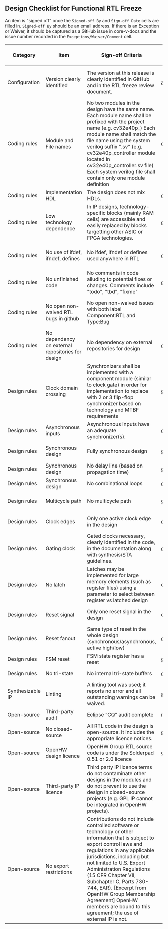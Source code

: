 ## Design Checklist for Functional RTL Freeze
An item is "signed off" once the `Signed-off By` and `Sign-off Date` cells are filled in. `Signed-off By` should be an email address.  If there is an Exception or Waiver, it should be captured as a GitHub issue in core-v-docs and the issue number recorded in the `Exceptions/Waiver/Comment` cell.


| Category         | Item                                              | Sign-off Criteria                                                                                                                                                                                                                                                                                                                                                                                                                   | Signed-off By                 | Sign-off Date  | Exceptions/Waivers/Comments                                                                                                                                                                                                      |
| ---------------- | ------------------------------------------------- | ----------------------------------------------------------------------------------------------------------------------------------------------------------------------------------------------------------------------------------------------------------------------------------------------------------------------------------------------------------------------------------------------------------------------------------- | --------------------- | ---------- | -------------------------------------------------------------------------------------------------------------------------------------------------------------------------------------------------------------------------------------------- |
| Configuration    | Version clearly identified                        | The version at this release is clearly identified in GitHub and in the RTL freeze review document.                                                                                                                                                                                                                                                                                                                                  | arjan.bink@silabs.com  | 2020-12-02 | The CV32E40P RTL Freeze version is at https://github.com/openhwgroup/cv32e40p with git hash 295b5fb309ca0df7a67065c8dcfe290cd7b2832d and tag cv32e40p_v1.0.0                                                                                |
| Coding rules     | Module and File names                             | No two modules in the design have the same name. Each module name shall be prefixed with the project name (e.g. cv32e40p_<module>) Each module name shall match the file name using the system verilog suffix ".sv" (e.g. cv32e40p_controller module located in cv32e40p_controller.sv file) Each system verilog file shall contain only one module definition                                                                      | davide@openhwgroup.org | 2020-12-02 | Except for the cv32e40p_register_file who is defined both in the cv3240p_register_file_ff.sv and cv32e40p_register_file_latch.sv file. Only one can be compiled. By default the ff version is selected as reported in the manifest file.    |
| Coding rules     | Implementation HDL                                | The design does not mix HDLs.                                                                                                                                                                                                                                                                                                                                                                                                       | davide@openhwgroup.org | 2020-12-02 |                                                                                                                                                                                                                                             |
| Coding rules     | Low technology dependence                         | In IP designs, technology-specific blocks (mainly RAM cells) are accessible and easily replaced by blocks targetting other ASIC or FPGA technologies.                                                                                                                                                                                                                                                                               | davide@openhwgroup.org | 2020-12-02 | The cv32e40p_sim_clock_gate.sv does not contain a tech-specific block. The user needs to replace it with a tech-specific clock gating cell                                                                                                  |
| Coding rules     | No use of ifdef, ifndef, defines                  | No ifdef, ifndef or defines used anywhere in RTL                                                                                                                                                                                                                                                                                                                                                                                    | davide@openhwgroup.org | 2020-12-02 | Except for assertions, which shall be within a define using the project name (e.g. <PROJECT_NAME>_ASSERT_ON),  and except for files that are not listed in the manifest file.                                                               |
| Coding rules     | No unfinished code                                | No comments in code alluding to potential fixes or changes. Comments include "todo", "tbd", "fixme"                                                                                                                                                                                                                                                                                                                                 | davide@openhwgroup.org | 2020-12-02 |                                                                                                                                                                                                                                             |
| Coding rules     | No open non-waived RTL bugs in github             | No open non-waived issues with both label Component:RTL and Type:Bug                                                                                                                                                                                                                                                                                                                                                                |                        |            | Waiving can be done by applying the WAIVED:<PROJECT_NAME>. Issues labelled with a non-applicable parameter option are waived as well in case the RTL Freeze configuration applies to a different parameter configuration                    |
| Coding rules     | No dependency on external repositories for design | No dependency on external repositories for design                                                                                                                                                                                                                                                                                                                                                                                   | davide@openhwgroup.org | 2020-12-02 |                                                                                                                                                                                                                                             |
| Design rules     | Clock domain crossing                             | Synchronizers shall be implemented with a component module (similar to clock gate) in order for implementation to replace with 2 or 3 flip-flop synchronizer based on technology and MTBF requirements                                                                                                                                                                                                                              | davide@openhwgroup.org | 2020-12-02 |                                                                                                                                                                                                                                             |
| Design rules     | Asynchronous inputs                               | Asynchronous inputs have an adequate synchronizer(s).                                                                                                                                                                                                                                                                                                                                                                               | davide@openhwgroup.org | 2020-12-02 |                                                                                                                                                                                                                                             |
| Design rules     | Synchronous design                                | Fully synchronous design                                                                                                                                                                                                                                                                                                                                                                                                            | davide@openhwgroup.org | 2020-12-02 | Other design styles clearly identified in the code, in the documentation along with synthesis/STA guidelines.                                                                                                                               |
| Design rules     | Synchronous design                                | No delay line (based on propagation time)                                                                                                                                                                                                                                                                                                                                                                                           | davide@openhwgroup.org | 2020-12-02 |                                                                                                                                                                                                                                             |
| Design rules     | Synchronous design                                | No combinational loops                                                                                                                                                                                                                                                                                                                                                                                                              | davide@openhwgroup.org | 2020-12-02 |                                                                                                                                                                                                                                             |
| Design rules     | Multicycle path                                   | No multicycle path                                                                                                                                                                                                                                                                                                                                                                                                                  | davide@openhwgroup.org | 2020-12-02 | Multicycles necessary, clearly identified in the code, in the documentation along with synthesis/STA guidelines.                                                                                                                            |
| Design rules     | Clock edges                                       | Only one active clock edge in the design                                                                                                                                                                                                                                                                                                                                                                                            | davide@openhwgroup.org | 2020-12-02 | Other clock schemes necessary, clearly identified in the code, in the documentation along with synthesis/STA guidelines.                                                                                                                    |
| Design rules     | Gating clock                                      | Gated clocks necessary, clearly identified in the code, in the documentation along with synthesis/STA guidelines.                                                                                                                                                                                                                                                                                                                   | davide@openhwgroup.org | 2020-12-02 |                                                                                                                                                                                                                                             |
| Design rules     | No latch                                          | Latches may be implemented for large memory elements (such as register files) using a parameter to select between register vs latched design                                                                                                                                                                                                                                                                                        | davide@openhwgroup.org | 2020-12-02 |                                                                                                                                                                                                                                             |
| Design rules     | Reset signal                                      | Only one reset signal in the design                                                                                                                                                                                                                                                                                                                                                                                                 | davide@openhwgroup.org | 2020-12-02 | Other design styles necessary, clearly identified in the code, in the documentation along with synthesis/STA guidelines.                                                                                                                    |
| Design rules     | Reset fanout                                      | Same type of reset in the whole design (synchronous/asynchronous, active high/low)                                                                                                                                                                                                                                                                                                                                                  | davide@openhwgroup.org | 2020-12-02 |                                                                                                                                                                                                                                             |
| Design rules     | FSM reset                                         | FSM state register has a reset                                                                                                                                                                                                                                                                                                                                                                                                      | davide@openhwgroup.org | 2020-12-02 |                                                                                                                                                                                                                                             |
| Design rules     | No tri-state                                      | No internal tri-state buffers                                                                                                                                                                                                                                                                                                                                                                                                       | davide@openhwgroup.org | 2020-12-02 | Does not apply to I/O pads.                                                                                                                                                                                                                 |
| Synthesizable IP | Linting                                           | A linting tool was used; it reports no error and all outstanding warnings can be waived.                                                                                                                                                                                                                                                                                                                                            | arjan.bink@silabs.com  | 2020-12-02 |                                                                                                                                                                                                                                             |
| Open-source      | Third-party audit                                 | Eclipse “CQ” audit complete                                                                                                                                                                                                                                                                                                                                                                                                         | mike@openhwgroup.org   | 2020-11-18 | https://dev.eclipse.org/ipzilla/show_bug.cgi?id=22415                                                                                                                                                                                       |
| Open-source      | No closed-source                                  | All RTL code in the design is open-source. It includes the appropriate licence notices.                                                                                                                                                                                                                                                                                                                                             | davide@openhwgroup.org | 2020-12-03 |                                                                                                                                                                                                                                             |
| Open-source      | OpenHW design licence                             | OpenHW Group RTL source code is under the Solderpad 0.51 or 2.0 licence                                                                                                                                                                                                                                                                                                                                                             | davide@openhwgroup.org | 2020-12-03 |                                                                                                                                                                                                                                             |
| Open-source      | Third-party IP licence                            | Third party IP licence terms do not contaminate other designs in the modules and do not prevent to use the design in closed-source projects (e.g. GPL IP cannot be integrated in OpenHW projects).                                                                                                                                                                                                                                  |                        |            |                                                                                                                                                                                                                                             |
| Open-source      | No export restrictions                            | Contributions do not include controlled software or technology or other information that is subject to export control laws and regulations in any applicable jurisdictions, including but not limited to U.S. Export Administration Regulations (15 CFR Chapter VII, Subchapter C, Parts 730-744, EAR). [Excerpt from OpenHW Group Membership Agreement] OpenHW members are bound to this agreement; the use of external IP is not. |                        |            |                                                                                                                                                                                                                                             |
